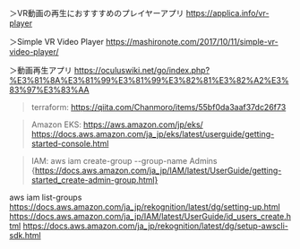 ＞VR動画の再生におすすすめのプレイヤーアプリ
https://applica.info/vr-player

＞Simple VR Video Player
https://mashironote.com/2017/10/11/simple-vr-video-player/

＞動画再生アプリ
https://oculuswiki.net/go/index.php?%E3%81%8A%E3%81%99%E3%81%99%E3%82%81%E3%82%A2%E3%83%97%E3%83%AA


>terraform:
https://qiita.com/Chanmoro/items/55bf0da3aaf37dc26f73

>Amazon EKS:
https://aws.amazon.com/jp/eks/
https://docs.aws.amazon.com/ja_jp/eks/latest/userguide/getting-started-console.html

>IAM:
aws iam create-group --group-name Admins {https://docs.aws.amazon.com/ja_jp/IAM/latest/UserGuide/getting-started_create-admin-group.html}

aws iam list-groups 
https://docs.aws.amazon.com/ja_jp/rekognition/latest/dg/setting-up.html
https://docs.aws.amazon.com/ja_jp/IAM/latest/UserGuide/id_users_create.html
https://docs.aws.amazon.com/ja_jp/rekognition/latest/dg/setup-awscli-sdk.html
